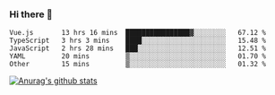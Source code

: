 ### Hi there 👋



<!--
**webB1an/webB1an** is a ✨ _special_ ✨ repository because its `README.md` (this file) appears on your GitHub profile.

Here are some ideas to get you started:

- 🔭 I’m currently working on ...
- 🌱 I’m currently learning ...
- 👯 I’m looking to collaborate on ...
- 🤔 I’m looking for help with ...
- 💬 Ask me about ...
- 📫 How to reach me: ...
- 😄 Pronouns: ...
- ⚡ Fun fact: ...
-->

<!--START_SECTION:waka-->
```text
Vue.js       13 hrs 16 mins  ████████████████▓░░░░░░░░   67.12 % 
TypeScript   3 hrs 3 mins    ████░░░░░░░░░░░░░░░░░░░░░   15.48 % 
JavaScript   2 hrs 28 mins   ███░░░░░░░░░░░░░░░░░░░░░░   12.51 % 
YAML         20 mins         ▒░░░░░░░░░░░░░░░░░░░░░░░░   01.70 % 
Other        15 mins         ▒░░░░░░░░░░░░░░░░░░░░░░░░   01.32 % 
```
<!--END_SECTION:waka-->


[![Anurag's github stats](https://github-readme-stats.vercel.app/api?username=webB1an&show_icons=true&theme=radical)](https://github.com/anuraghazra/github-readme-stats)

